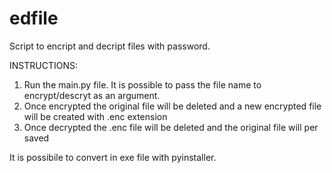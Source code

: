 # edfile
Script to encript and decript files with password.

INSTRUCTIONS:
1) Run the main.py file. It is possible to pass the file name to encrypt/descryt as an argument.
2) Once encrypted the original file will be deleted and a new encrypted file will be created with .enc extension
3) Once decrypted the .enc file will be deleted and the original file will per saved

It is possibile to convert in exe file with pyinstaller.
